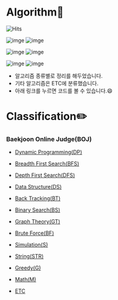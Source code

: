 # Algorithm:star2:

![Hits](https://hits.seeyoufarm.com/api/count/incr/badge.svg?url=https%3A%2F%2Fgithub.com%2Fmsmn1729%2FAlgorithm&count_bg=%2306A1F1&title_bg=%23555555&icon=iconify.svg&icon_color=%23FFFFFF&title=hits&edge_flat=false)

![imge](https://img.shields.io/badge/Language-C++-ff69b4)
![imge](https://img.shields.io/badge/Tools-Xcode-ff69b4)

![imge](https://img.shields.io/badge/Language-Java-red)
![imge](https://img.shields.io/badge/Tools-IntelliJ-red)

![imge](https://img.shields.io/badge/Language-Python-brightgreen)
![imge](https://img.shields.io/badge/Tools-PyCharm-brightgreen)

- 알고리즘 종류별로 정리를 해두었습니다.
- 기타 알고리즘은 ETC에 분류했습니다.
- 아래 링크를 누르면 코드를 볼 수 있습니다.😄

# Classification:pencil2:

### Baekjoon Online Judge(BOJ)

- [Dynamic Programming(DP)](https://github.com/msmn1729/Algorithm/tree/master/BOJ/DynamicProgramming(DP) )

- [Breadth First Search(BFS)](https://github.com/msmn1729/Algorithm/tree/master/BOJ/BreadthFirstSearch(BFS) )

- [Depth First Search(DFS)](https://github.com/msmn1729/Algorithm/tree/master/BOJ/DepthFirstSearch(DFS) )

- [Data Structure(DS)](https://github.com/msmn1729/Algorithm/tree/master/BOJ/DataStructure(DS) )

- [Back Tracking(BT)](https://github.com/msmn1729/Algorithm/tree/master/BOJ/BackTracking(BT) )

- [Binary Search(BS)](https://github.com/msmn1729/Algorithm/tree/master/BOJ/BinarySearch(BS) )

- [Graph Theory(GT)](https://github.com/msmn1729/Algorithm/tree/master/BOJ/GraphTheory(GT) )

- [Brute Force(BF)](https://github.com/msmn1729/Algorithm/tree/master/BOJ/BruteForce(BF) )

- [Simulation(S)](https://github.com/msmn1729/Algorithm/tree/master/BOJ/Simulation(S) )

- [String(STR)](https://github.com/msmn1729/Algorithm/tree/master/BOJ/String(STR) )

- [Greedy(G)](https://github.com/msmn1729/Algorithm/tree/master/BOJ/Greedy(G) )

- [Math(M)](https://github.com/msmn1729/Algorithm/tree/master/BOJ/Math(M) )

- [ETC](https://github.com/msmn1729/Algorithm/tree/master/BOJ/ETC)
